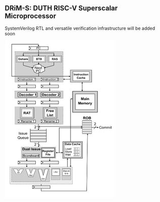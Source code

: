 ## DRiM-S: DUTH RISC-V Superscalar Microprocessor

SystemVerilog RTL and versatile verification infrastructure will be added soon

<img src="./images/top.png" width="350" height="500"/>

